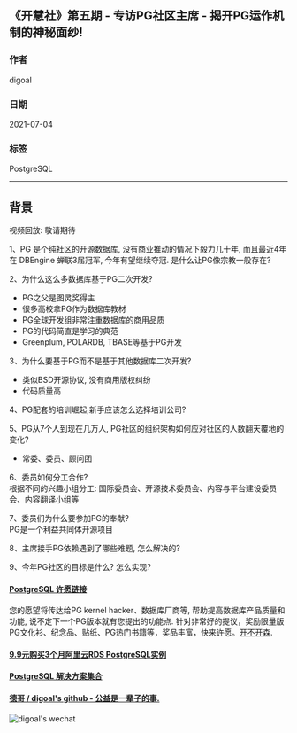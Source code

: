 ## 《开慧社》第五期 - 专访PG社区主席 - 揭开PG运作机制的神秘面纱!   
        
### 作者        
digoal        
        
### 日期        
2021-07-04         
        
### 标签        
PostgreSQL      
        
----        
        
## 背景        
   
视频回放: 敬请期待  
  
1、PG 是个纯社区的开源数据库, 没有商业推动的情况下毅力几十年, 而且最近4年在 DBEngine 蝉联3届冠军, 今年有望继续夺冠. 是什么让PG像宗教一般存在?   
  
2、为什么这么多数据库基于PG二次开发?  
- PG之父是图灵奖得主  
- 很多高校拿PG作为数据库教材  
- PG全球开发组非常注重数据库的商用品质  
- PG的代码简直是学习的典范  
- Greenplum, POLARDB, TBASE等基于PG开发  
  
3、为什么要基于PG而不是基于其他数据库二次开发?  
- 类似BSD开源协议, 没有商用版权纠纷  
- 代码质量高  
  
4、PG配套的培训崛起,新手应该怎么选择培训公司?  
  
5、PG从7个人到现在几万人, PG社区的组织架构如何应对社区的人数翻天覆地的变化?  
- 常委、委员、顾问团  
  
6、委员如何分工合作?  
根据不同的兴趣小组分工: 国际委员会、开源技术委员会、内容与平台建设委员会、内容翻译小组等  
  
7、委员们为什么要参加PG的奉献?  
PG是一个利益共同体开源项目  
  
8、主席接手PG依赖遇到了哪些难题, 怎么解决的?  
  
9、今年PG社区的目标是什么? 怎么实现?  
    
  
#### [PostgreSQL 许愿链接](https://github.com/digoal/blog/issues/76 "269ac3d1c492e938c0191101c7238216")
您的愿望将传达给PG kernel hacker、数据库厂商等, 帮助提高数据库产品质量和功能, 说不定下一个PG版本就有您提出的功能点. 针对非常好的提议，奖励限量版PG文化衫、纪念品、贴纸、PG热门书籍等，奖品丰富，快来许愿。[开不开森](https://github.com/digoal/blog/issues/76 "269ac3d1c492e938c0191101c7238216").  
  
  
#### [9.9元购买3个月阿里云RDS PostgreSQL实例](https://www.aliyun.com/database/postgresqlactivity "57258f76c37864c6e6d23383d05714ea")
  
  
#### [PostgreSQL 解决方案集合](https://yq.aliyun.com/topic/118 "40cff096e9ed7122c512b35d8561d9c8")
  
  
#### [德哥 / digoal's github - 公益是一辈子的事.](https://github.com/digoal/blog/blob/master/README.md "22709685feb7cab07d30f30387f0a9ae")
  
  
![digoal's wechat](../pic/digoal_weixin.jpg "f7ad92eeba24523fd47a6e1a0e691b59")
  
